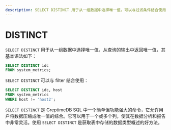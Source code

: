 ```yaml
---
description: SELECT DISTINCT 用于从一组数据中选择唯一值，可以与过滤条件结合使用。
---
```


# DISTINCT

`SELECT DISTINCT` 用于从一组数据中选择唯一值，从查询的输出中返回唯一值，其基本语法如下：

```sql
SELECT DISTINCT idc
FROM system_metrics;
```

`SELECT DISTINCT` 可以与 filter 结合使用：

```sql
SELECT DISTINCT idc, host
FROM system_metrics
WHERE host != 'host2';
```

`SELECT DISTINCT` 是 GreptimeDB SQL 中一个简单但功能强大的命令，它允许用户将数据压缩成唯一值的综合。它可以用于一个或多个列，使其在数据分析和报告中非常灵活。使用 `SELECT DISTINCT` 是获取表中存储的数据类型概述的好方法。
